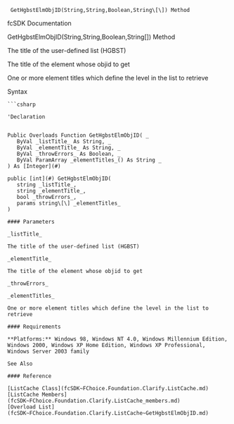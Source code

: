 ﻿     GetHgbstElmObjID(String,String,Boolean,String\[\]) Method                                                   

fcSDK Documentation

GetHgbstElmObjID(String,String,Boolean,String\[\]) Method

The title of the user-defined list (HGBST)

The title of the element whose objid to get

One or more element titles which define the level in the list to retrieve

Syntax

```vbnet
```csharp

'Declaration
 

Public Overloads Function GetHgbstElmObjID( _
   ByVal _listTitle_ As String, _
   ByVal _elementTitle_ As String, _
   ByVal _throwErrors_ As Boolean, _
   ByVal ParamArray _elementTitles_() As String _
) As [Integer](#)

public [int](#) GetHgbstElmObjID( 
   string _listTitle_,
   string _elementTitle_,
   bool _throwErrors_,
   params string\[\] _elementTitles_
)

#### Parameters

_listTitle_

The title of the user-defined list (HGBST)

_elementTitle_

The title of the element whose objid to get

_throwErrors_

_elementTitles_

One or more element titles which define the level in the list to retrieve

#### Requirements

**Platforms:** Windows 98, Windows NT 4.0, Windows Millennium Edition, Windows 2000, Windows XP Home Edition, Windows XP Professional, Windows Server 2003 family

See Also

#### Reference

[ListCache Class](fcSDK~FChoice.Foundation.Clarify.ListCache.md)  
[ListCache Members](fcSDK~FChoice.Foundation.Clarify.ListCache_members.md)  
[Overload List](fcSDK~FChoice.Foundation.Clarify.ListCache~GetHgbstElmObjID.md)